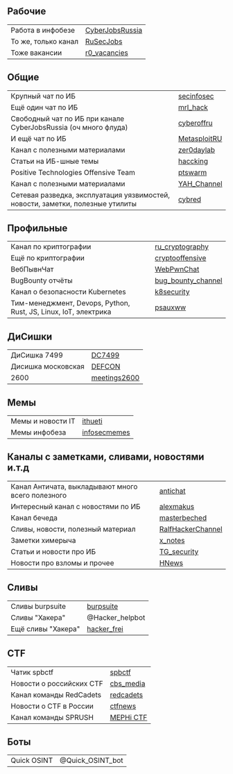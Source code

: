 ## Рабочие

| | |
| ----------- | ----------- |
| Работа в инфобезе      | [CyberJobsRussia](https://t.me/CyberJobsRussia)       |
| То же, только канал   | [RuSecJobs](https://t.me/RuSecJobs)        |
| Тоже вакансии   | [r0_vacancies](https://t.me/r0_vacancies)        |


## Общие

| | |
| ----------- | ----------- |
| Крупный чат по ИБ | [secinfosec](https://t.me/secinfosec) |
| Ещё один чат по ИБ| [mrl_hack](https://t.me/mrl_hack)|
| Свободный чат по ИБ при канале CyberJobsRussia (оч много флуда)| [cyberoffru](https://t.me/cyberoffru)|
| И ещё чат по ИБ| [MetasploitRU](https://t.me/MetasploitRU)|
| Канал с полезными материалами| [zer0daylab](https://t.me/zer0daylab)|
| Статьи на ИБ-шные темы| [haccking](https://t.me/haccking)|
| Positive Technologies Offensive Team| [ptswarm](https://t.me/ptswarm)|
| Канал с полезными материалами| [YAH_Channel](https://t.me/YAH_Channel)|
| Сетевая разведка, эксплуатация уязвимостей, новости, заметки, полезные утилиты| [cybred](https://t.me/cybred)|


## Профильные

| | |
| ----------- | ----------- |
| Канал по криптографии| [ru_cryptography](https://t.me/ru_cryptography)|
| Ещё по криптографии| [cryptooffensive](https://t.me/cryptooffensive)|
| ВебПывнЧат| [WebPwnChat](https://t.me/WebPwnChat)|
| BugBounty отчёты| [bug_bounty_channel](https://t.me/bug_bounty_channel)|
| Канал о безопасности Kubernetes| [k8security](https://t.me/k8security)|
| Тим-менеджмент, Devops, Python, Rust, JS, Linux, IoT, электрика| [psauxww](https://t.me/psauxww)|


## ДиСишки

| | |
| ----------- | ----------- |
| ДиСишка 7499| [DC7499](https://t.me/DC7499)|
| Дисишка московская| [DEFCON](https://t.me/DEFCON)|
| 2600| [meetings2600](https://t.me/meetings2600)|


## Мемы
| | |
| ----------- | ----------- |
| Мемы и новости IT| [ithueti](https://t.me/ithueti)|
| Мемы инфобеза| [infosecmemes](https://t.me/infosecmemes)|


## Каналы с заметками, сливами, новостями и.т.д

| | |
| ----------- | ----------- |
| Канал Античата, выкладывают много всего полезного| [antichat](https://t.me/antichat)|
| Интересный канал с новостями по ИБ| [alexmakus](https://t.me/alexmakus)|
| Канал бечеда| [masterbeched](https://t.me/masterbeched)|
| Сливы, новости, полезный материал| [RalfHackerChannel](https://t.me/RalfHackerChannel)|
| Заметки химерыча| [x_notes](https://t.me/x_notes)|
| Статьи и новости про ИБ| [TG_security](https://t.me/TG_security)|
| Новости про взломы и прочее| [HNews](https://t.me/HNews)|

## Сливы
| | |
| ----------- | ----------- |
| Сливы burpsuite| [burpsuite](https://t.me/burpsuite)|
| Сливы "Хакера"| @Hacker_helpbot|
| Ещё сливы "Хакера"| [hacker_frei](https://t.me/hacker_frei)|

## CTF
| | |
| ----------- | ----------- |
| Чатик spbctf| [spbctf](https://t.me/spbctf)|
| Новости о российских CTF| [cbs_media](https://t.me/cbs_media)|
| Канал команды RedCadets| [redcadets](https://t.me/redcadets)|
| Новости о CTF в России| [ctfnews](https://t.me/ctfnews)|
| Канал команды SPRUSH | [MEPHi CTF](https://t.me/mephictf)|


## Боты

| | |
| ----------- | ----------- |
| Quick OSINT| @Quick_OSINT_bot|




